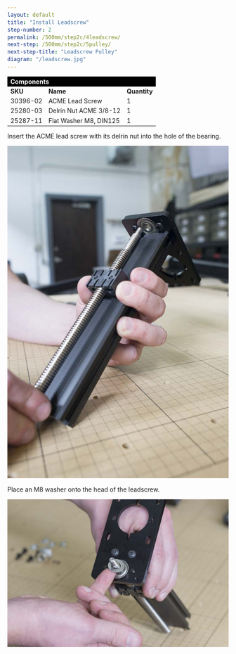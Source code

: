 ```yaml
---
layout: default
title: "Install Leadscrew"
step-number: 2
permalink: /500mm/step2c/4leadscrew/
next-step: /500mm/step2c/5pulley/
next-step-title: "Leadscrew Pulley"
diagram: "/leadscrew.jpg"
---
```


<table>
<tr><td style="color:#fff;background: #000;" colspan="3"><b>Components</b></td></tr>
	<tr>
		<td><b>SKU</b></td>
		<td><b>Name</b></td>
		<td><b>Quantity</b></td>
	</tr>
<tr>
<td>30396-02</td>
<td>ACME Lead Screw</td>
<td>1</td>
</tr>
<tr>
<td>25280-03</td>
<td>Delrin Nut ACME 3/8-12</td>
<td>1</td>
</tr>
<tr>
<td>25287-11</td>
<td>Flat Washer M8, DIN125</td>
<td>1</td>
</tr>

</table>

Insert the ACME lead screw with its delrin nut into the hole of the bearing.

<img src="../../step2/photo/jpfs_DSC2689.jpg">

Place an M8 washer onto the head of the leadscrew.

<img src="../../step2/photo/jpfs_DSC2691.jpg">